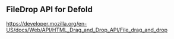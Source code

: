 ## FileDrop API for Defold

https://developer.mozilla.org/en-US/docs/Web/API/HTML_Drag_and_Drop_API/File_drag_and_drop
